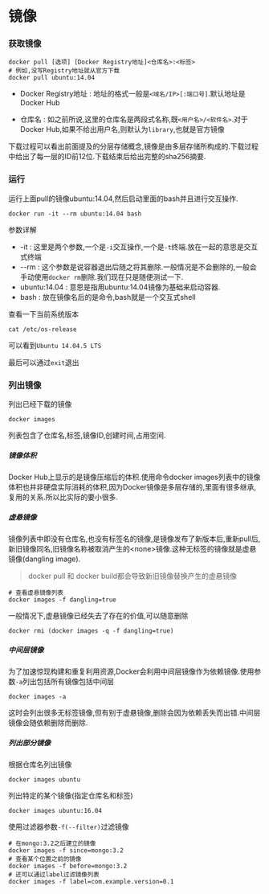 # 镜像

### 获取镜像

```
docker pull [选项] [Docker Registry地址]<仓库名>:<标签>
# 例如,没写Registry地址就从官方下载
docker pull ubuntu:14.04
```

* Docker Registry地址 : 地址的格式一般是`<域名/IP>[:端口号]`.默认地址是 Docker Hub

* 仓库名 : 如之前所说,这里的仓库名是两段式名称,既`<用户名>/<软件名>`.对于Docker Hub,如果不给出用户名,则默认为`library`,也就是官方镜像

下载过程可以看出前面提及的分层存储概念,镜像是由多层存储所构成的.下载过程中给出了每一层的ID前12位.下载结束后给出完整的sha256摘要.

### 运行

运行上面pull的镜像ubuntu:14.04,然后启动里面的bash并且进行交互操作.

```
docker run -it --rm ubuntu:14.04 bash
```

参数详解

* -it : 这里是两个参数,一个是`-i`交互操作,一个是`-t`终端.放在一起的意思是交互式终端
* --rm : 这个参数是说容器退出后随之将其删除.一般情况是不会删除的,一般会手动使用`docker rm`删除.我们现在只是随便测试一下.
* ubuntu:14.04 : 意思是指用ubuntu:14.04镜像为基础来启动容器.
* bash : 放在镜像名后的是命令,bash就是一个交互式shell

查看一下当前系统版本

```
cat /etc/os-release
```

可以看到`Ubuntu 14.04.5 LTS`

最后可以通过`exit`退出

### 列出镜像

列出已经下载的镜像

```
docker images
```

列表包含了仓库名,标签,镜像ID,创建时间,占用空间.

##### 镜像体积

Docker Hub上显示的是镜像压缩后的体积.使用命令docker images列表中的镜像体积也并非硬盘实际消耗的体积,因为Docker镜像是多层存储的,里面有很多继承,复用的关系.所以比实际的要小很多.

##### 虚悬镜像

镜像列表中即没有仓库名,也没有标签名的镜像,是镜像发布了新版本后,重新pull后,新旧镜像同名,旧镜像名称被取消产生的&lt;none&gt;镜像.这种无标签的镜像就是虚悬镜像\(dangling image\).

> docker pull 和 docker build都会导致新旧镜像替换产生的虚悬镜像

```
# 查看虚悬镜像列表
docker images -f dangling=true
```

一般情况下,虚悬镜像已经失去了存在的价值,可以随意删除

```
docker rmi (docker images -q -f dangling=true)
```

##### 中间层镜像

为了加速惊现构建和重复利用资源,Docker会利用中间层镜像作为依赖镜像.使用参数`-a`列出包括所有镜像包括中间层

```
docker images -a
```

这时会列出很多无标签镜像,但有别于虚悬镜像,删除会因为依赖丢失而出错.中间层镜像会随依赖删除而删除.

##### 列出部分镜像

根据仓库名列出镜像

```
docker images ubuntu
```

列出特定的某个镜像\(指定仓库名和标签\)

```
docker images ubuntu:16.04
```

使用过滤器参数`-f(--filter)`过滤镜像

```
# 在mongo:3.2之后建立的镜像
docker images -f since=mongo:3.2
# 查看某个位置之前的镜像
docker images -f before=mongo:3.2
# 还可以通过label过滤镜像列表
docker images -f label=com.example.version=0.1
```



